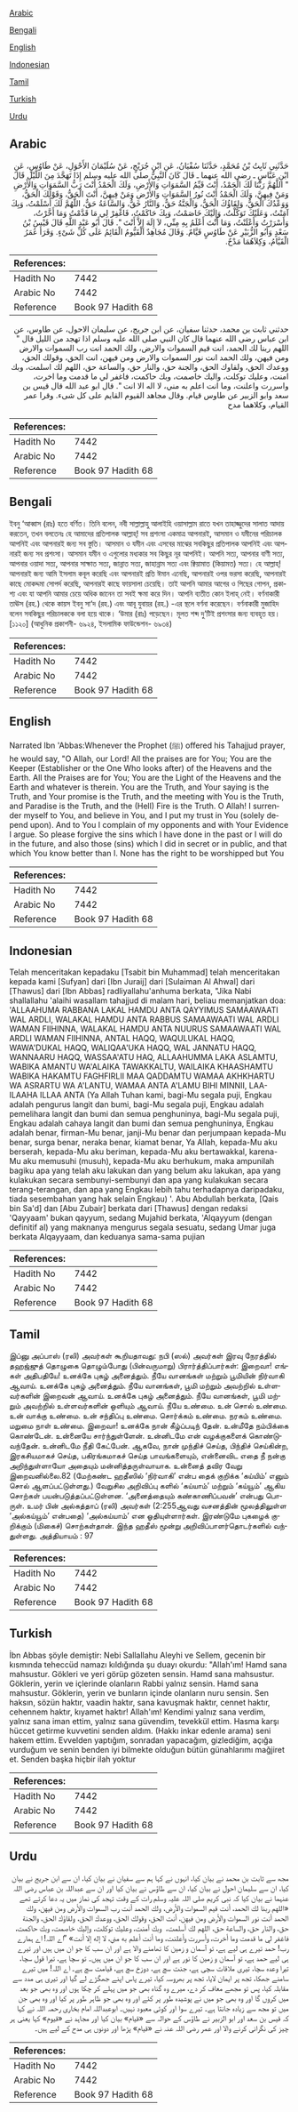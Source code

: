 [Arabic](#arabic)

[Bengali](#bengali)

[English](#english)

[Indonesian](#indonesian)

[Tamil](#tamil)

[Turkish](#turkish)

[Urdu](#urdu)

## Arabic


<div dir="rtl" lang="ar" style={{fontSize:'larger',backgroundColor:'#f8f9fa',padding:20}}>
حَدَّثَنِي ثَابِتُ بْنُ مُحَمَّدٍ، حَدَّثَنَا سُفْيَانُ، عَنِ ابْنِ جُرَيْجٍ، عَنْ سُلَيْمَانَ الأَحْوَلِ، عَنْ طَاوُسٍ، عَنِ ابْنِ عَبَّاسٍ ـ رضى الله عنهما ـ قَالَ كَانَ النَّبِيُّ صلى الله عليه وسلم إِذَا تَهَجَّدَ مِنَ اللَّيْلِ قَالَ ‏ "‏ اللَّهُمَّ رَبَّنَا لَكَ الْحَمْدُ، أَنْتَ قَيِّمُ السَّمَوَاتِ وَالأَرْضِ، وَلَكَ الْحَمْدُ أَنْتَ رَبُّ السَّمَوَاتِ وَالأَرْضِ وَمَنْ فِيهِنَّ، وَلَكَ الْحَمْدُ أَنْتَ نُورُ السَّمَوَاتِ وَالأَرْضِ وَمَنْ فِيهِنَّ، أَنْتَ الْحَقُّ، وَقَوْلُكَ الْحَقُّ، وَوَعْدُكَ الْحَقُّ، وَلِقَاؤُكَ الْحَقُّ، وَالْجَنَّةُ حَقٌّ، وَالنَّارُ حَقٌّ، وَالسَّاعَةُ حَقٌّ، اللَّهُمَّ لَكَ أَسْلَمْتُ، وَبِكَ آمَنْتُ، وَعَلَيْكَ تَوَكَّلْتُ، وَإِلَيْكَ خَاصَمْتُ، وَبِكَ حَاكَمْتُ، فَاغْفِرْ لِي مَا قَدَّمْتُ وَمَا أَخَّرْتُ، وَأَسْرَرْتُ وَأَعْلَنْتُ، وَمَا أَنْتَ أَعْلَمُ بِهِ مِنِّي، لاَ إِلَهَ إِلاَّ أَنْتَ ‏"‏‏.‏ قَالَ أَبُو عَبْدِ اللَّهِ قَالَ قَيْسُ بْنُ سَعْدٍ وَأَبُو الزُّبَيْرِ عَنْ طَاوُسٍ قَيَّامٌ‏.‏ وَقَالَ مُجَاهِدٌ الْقَيُّومُ الْقَائِمُ عَلَى كُلِّ شَىْءٍ‏.‏ وَقَرَأَ عُمَرُ الْقَيَّامُ، وَكِلاَهُمَا مَدْحٌ‏.‏
</div>
<div style={{backgroundColor:'#f8f9fa',padding:20, marginBottom: 10}}><table> <thead> <tr> <th>References:</th> <th></th> </tr> </thead> <tbody><tr><td>Hadith No</td><td>7442</td></tr><tr><td>Arabic No</td><td>7442</td></tr><tr><td>Reference</td><td>Book 97 Hadith 68</td></tr></tbody></table></div>


<div dir="rtl" lang="ar" style={{fontSize:'larger',backgroundColor:'#f8f9fa',padding:20}}>
حدثني ثابت بن محمد، حدثنا سفيان، عن ابن جريج، عن سليمان الاحول، عن طاوس، عن ابن عباس رضى الله عنهما قال كان النبي صلى الله عليه وسلم اذا تهجد من الليل قال " اللهم ربنا لك الحمد، انت قيم السموات والارض، ولك الحمد انت رب السموات والارض ومن فيهن، ولك الحمد انت نور السموات والارض ومن فيهن، انت الحق، وقولك الحق، ووعدك الحق، ولقاوك الحق، والجنة حق، والنار حق، والساعة حق، اللهم لك اسلمت، وبك امنت، وعليك توكلت، واليك خاصمت، وبك حاكمت، فاغفر لي ما قدمت وما اخرت، واسررت واعلنت، وما انت اعلم به مني، لا اله الا انت ". قال ابو عبد الله قال قيس بن سعد وابو الزبير عن طاوس قيام. وقال مجاهد القيوم القايم على كل شىء. وقرا عمر القيام، وكلاهما مدح
</div>
<div style={{backgroundColor:'#f8f9fa',padding:20, marginBottom: 10}}><table> <thead> <tr> <th>References:</th> <th></th> </tr> </thead> <tbody><tr><td>Hadith No</td><td>7442</td></tr><tr><td>Arabic No</td><td>7442</td></tr><tr><td>Reference</td><td>Book 97 Hadith 68</td></tr></tbody></table></div>

## Bengali


<div dir="ltr" lang="bn" style={{fontSize:'larger',backgroundColor:'#f8f9fa',padding:20}}>
ইবনু ‘আব্বাস (রাঃ) হতে বর্ণিত। তিনি বলেন, নবী সাল্লাল্লাহু আলাইহি ওয়াসাল্লাম রাতে যখন তাহাজ্জুদের সালাত আদায় করতেন, তখন বলতেনঃ হে আমাদের প্রতিপালক আল্লাহ্! সব প্রশংসা একমাত্র আপনারই, আসমান ও যমীনের পরিচালক আপনিই এবং আপনারই জন্য সব স্তুতি। আসমান ও যমীন এবং এসবের মাঝের সবকিছুর প্রতিপালক আপনিই এবং আপনারই জন্য সব প্রশংসা। আসমান যমীন ও এগুলোর মধ্যকার সব কিছুর নূর আপনিই। আপনি সত্য, আপনার বাণী সত্য, আপনার ওয়াদা সত্য, আপনার সাক্ষাত সত্য, জান্নাত সত্য, জাহান্নাম সত্য এবং ক্বিয়ামাত (কিয়ামত) সত্য। হে আল্লাহ্! আপনারই জন্য আমি ইসলাম কবূল করেছি এবং আপনারই প্রতি ঈমান এনেছি, আপনারই ওপর ভরসা করেছি, আপনারই কাছে মোকদ্দমা সোপর্দ করেছি, আপনারই কাছে ফায়সালা চেয়েছি। তাই আপনি আমার আগের ও পিছের গোপন, প্রকাশ্য এবং যা আপনি আমার চেয়ে অধিক জানেন তা সবই ক্ষমা করে দিন। আপনি ব্যতীত কোন ইলাহ্ নেই। বর্ণনাকারী তাঊস (রহ.) থেকে কায়স ইবনু সা‘দ (রহ.) এবং আবূ যুবায়র (রহ.) -এর স্থলে বর্ণনা করেছেন। বর্ণনাকারী মুজাহিদ বলেন সবকিছুর পরিচালককে বলা হয়ে থাকে। ‘উমার (রাঃ) পড়েছেন। মূলত শব্দ দু’টিই প্রশংসার জন্য ব্যবহৃত হয়। [১১২০] (আধুনিক প্রকাশনী- ৬৯২৪, ইসলামিক ফাউন্ডেশন- ৬৯৩৪)
</div>
<div style={{backgroundColor:'#f8f9fa',padding:20, marginBottom: 10}}><table> <thead> <tr> <th>References:</th> <th></th> </tr> </thead> <tbody><tr><td>Hadith No</td><td>7442</td></tr><tr><td>Arabic No</td><td>7442</td></tr><tr><td>Reference</td><td>Book 97 Hadith 68</td></tr></tbody></table></div>

## English


<div dir="ltr" lang="en" style={{fontSize:'larger',backgroundColor:'#f8f9fa',padding:20}}>
Narrated Ibn 'Abbas:Whenever the Prophet (ﷺ) offered his Tahajjud prayer, he would say, "O Allah, our Lord! All the praises are for You; You are the Keeper (Establisher or the One Who looks after) of the Heavens and the Earth. All the Praises are for You; You are the Light of the Heavens and the Earth and whatever is therein. You are the Truth, and Your saying is the Truth, and Your promise is the Truth, and the meeting with You is the Truth, and Paradise is the Truth, and the (Hell) Fire is the Truth. O Allah! I surrender myself to You, and believe in You, and I put my trust in You (solely depend upon). And to You I complain of my opponents and with Your Evidence I argue. So please forgive the sins which I have done in the past or I will do in the future, and also those (sins) which I did in secret or in public, and that which You know better than I. None has the right to be worshipped but You
</div>
<div style={{backgroundColor:'#f8f9fa',padding:20, marginBottom: 10}}><table> <thead> <tr> <th>References:</th> <th></th> </tr> </thead> <tbody><tr><td>Hadith No</td><td>7442</td></tr><tr><td>Arabic No</td><td>7442</td></tr><tr><td>Reference</td><td>Book 97 Hadith 68</td></tr></tbody></table></div>

## Indonesian


<div dir="ltr" lang="id" style={{fontSize:'larger',backgroundColor:'#f8f9fa',padding:20}}>
Telah menceritakan kepadaku [Tsabit bin Muhammad] telah menceritakan kepada kami [Sufyan] dari [Ibn Juraij] dari [Sulaiman Al Ahwal] dari [Thawus] dari [Ibn Abbas] radliyallahu'anhuma berkata, "Jika Nabi shallallahu 'alaihi wasallam tahajjud di malam hari, beliau memanjatkan doa: 'ALLAAHUMA RABBANA LAKAL HAMDU ANTA QAYYIMUS SAMAAWAATI WAL ARDLI, WALAKAL HAMDU ANTA RABBUS SAMAAWAATI WAL ARDLI WAMAN FIIHINNA, WALAKAL HAMDU ANTA NUURUS SAMAAWAATI WAL ARDLI WAMAN FIIHINNA, ANTAL HAQQ, WAQULUKAL HAQQ, WAWA'DUKAL HAQQ, WALIQAA'UKA HAQQ, WAL JANNATU HAQQ, WANNAARU HAQQ, WASSAA'ATU HAQ, ALLAAHUMMA LAKA ASLAMTU, WABIKA AMANTU WA'ALAIKA TAWAKKALTU, WAILAIKA KHAASHAMTU WABIKA HAKAMTU FAGHFIRLII MAA QADDAMTU WAMAA AKHKHARTU WA ASRARTU WA A'LANTU, WAMAA ANTA A'LAMU BIHI MINNII, LAA-ILAAHA ILLAA ANTA (Ya Allah Tuhan kami, bagi-Mu segala puji, Engkau adalah pengurus langit dan bumi, bagi-Mu segala puji, Engkau adalah pemelihara langit dan bumi dan semua penghuninya, bagi-Mu segala puji, Engkau adalah cahaya langit dan bumi dan semua penghuninya, Engkau adalah benar, firman-Mu benar, janji-Mu benar dan perjumpaan kepada-Mu benar, surga benar, neraka benar, kiamat benar, Ya Allah, kepada-Mu aku berserah, kepada-Mu aku beriman, kepada-Mu aku bertawakkal, karena-Mu aku memusuhi (musuh), kepada-Mu aku berhukum, maka ampunilah bagiku apa yang telah aku lakukan dan yang belum aku lakukan, apa yang kulakukan secara sembunyi-sembunyi dan apa yang kulakukan secara terang-terangan, dan apa yang Engkau lebih tahu terhadapnya daripadaku, tiada sesembahan yang hak selain Engkau) '. Abu Abdullah berkata, [Qais bin Sa'd] dan [Abu Zubair] berkata dari [Thawus] dengan redaksi 'Qayyaam' bukan qayyum, sedang Mujahid berkata, 'Alqayyum (dengan definitif al) yang maknanya mengurus segala sesuatu, sedang Umar juga berkata Alqayyaam, dan keduanya sama-sama pujian
</div>
<div style={{backgroundColor:'#f8f9fa',padding:20, marginBottom: 10}}><table> <thead> <tr> <th>References:</th> <th></th> </tr> </thead> <tbody><tr><td>Hadith No</td><td>7442</td></tr><tr><td>Arabic No</td><td>7442</td></tr><tr><td>Reference</td><td>Book 97 Hadith 68</td></tr></tbody></table></div>

## Tamil


<div dir="ltr" lang="ta" style={{fontSize:'larger',backgroundColor:'#f8f9fa',padding:20}}>
இப்னு அப்பாஸ் (ரலி) அவர்கள் கூறியதாவது: நபி (ஸல்) அவர்கள் இரவு நேரத்தில் தஹஜ்ஜுத் தொழுகை தொழும்போது (பின்வருமாறு) பிரார்த்திப்பார்கள்: இறைவா! எங்கள் அதிபதியே! உனக்கே புகழ் அனைத்தும். நீயே வானங்கள் மற்றும் பூமியின் நிர்வாகி ஆவாய். உனக்கே புகழ் அனைத்தும். நீயே வானங்கள், பூமி மற்றும் அவற்றில் உள்ளவர்களின் இறைவன் ஆவாய். உனக்கே புகழ் அனைத்தும். நீயே வானங்கள், பூமி மற்றும் அவற்றில் உள்ளவர்களின் ஒளியும் ஆவாய். நீயே உண்மை. உன் சொல் உண்மை. உன் வாக்கு உண்மை. உன் சந்திப்பு உண்மை. சொர்க்கம் உண்மை. நரகம் உண்மை. மறுமை நாள் உண்மை. இறைவா! உனக்கே நான் கீழ்ப்படிந் தேன். உன்மீதே நம்பிக்கை கொண்டேன். உன்னையே சார்ந்துள்ளேன். உன்னிடமே என் வழக்குகளைக் கொண்டுவந்தேன். உன்னிடமே நீதி கேட்பேன். ஆகவே, நான் முந்திச் செய்த, பிந்திச் செய்கின்ற, இரகசியமாகச் செய்த, பகிரங்கமாகச் செய்த பாவங்களையும், என்னைவிட எதை நீ நன்கு அறிந்துள்ளாயோ அதையும் மன்னித்தருள்வாயாக. உன்னைத் தவிர வேறு இறைவனில்லை.82 (மேற்கண்ட ஹதீஸில் ‘நிர்வாகி’ என்ப தைக் குறிக்க ‘கய்யிம்’ எனும் சொல் ஆளப்பட்டுள்ளது.) வேறுசில அறிவிப்பு களில் ‘கய்யாம்’ மற்றும் ‘கய்யூம்’ ஆகிய சொற்கள் பயன்படுத்தப்பட்டுள்ளன. ‘அனைத்தையும் கண்காணிப்பவன்’ என்பது பொருள். உமர் பின் அல்கத்தாப் (ரலி) அவர்கள் (2:255ஆவது வசனத்தின் மூலத்திலுள்ள ‘அல்கய்யூம்’ என்பதை) ‘அல்கய்யாம்’ என ஓதியுள்ளார்கள். இரண்டுமே புகழைக் குறிக்கும் (மிகைச்) சொற்கள்தான். இந்த ஹதீஸ் மூன்று அறிவிப்பாளர்தொடர்களில் வந்துள்ளது. அத்தியாயம் : 97
</div>
<div style={{backgroundColor:'#f8f9fa',padding:20, marginBottom: 10}}><table> <thead> <tr> <th>References:</th> <th></th> </tr> </thead> <tbody><tr><td>Hadith No</td><td>7442</td></tr><tr><td>Arabic No</td><td>7442</td></tr><tr><td>Reference</td><td>Book 97 Hadith 68</td></tr></tbody></table></div>

## Turkish


<div dir="ltr" lang="tr" style={{fontSize:'larger',backgroundColor:'#f8f9fa',padding:20}}>
İbn Abbas şöyle demiştir: Nebi Sallallahu Aleyhi ve Sellem, gecenin bir kısmında teheccüd namazı kıldığında şu duayı okurdu: "Allah'ım! Hamd sana mahsustur. Gökleri ve yeri görüp gözeten sensin. Hamd sana mahsustur. Göklerin, yerin ve içlerinde olanların Rabbi yalnız sensin. Hamd sana mahsustur. Göklerin, yerin ve bunların içinde olanların nuru sensin. Sen haksın, sözün haktır, vaadin haktır, sana kavuşmak haktır, cennet haktır, cehennem haktır, kıyamet haktır! Allah'ım! Kendimi yalnız sana verdim, yalnız sana iman ettim, yalnız sana güvendim, tevekkül ettim. Hasma karşı hüccet getirme kuvvetini senden aldım. (Hakkı inkar edenle arama) seni hakem ettim. Evvelden yaptığım, sonradan yapacağım, gizlediğim, açığa vurduğum ve senin benden iyi bilmekte olduğun bütün günahlarımı mağjiret et. Senden başka hiçbir ilah yoktur
</div>
<div style={{backgroundColor:'#f8f9fa',padding:20, marginBottom: 10}}><table> <thead> <tr> <th>References:</th> <th></th> </tr> </thead> <tbody><tr><td>Hadith No</td><td>7442</td></tr><tr><td>Arabic No</td><td>7442</td></tr><tr><td>Reference</td><td>Book 97 Hadith 68</td></tr></tbody></table></div>

## Urdu


<div dir="rtl" lang="ur" style={{fontSize:'larger',backgroundColor:'#f8f9fa',padding:20}}>
مجھ سے ثابت بن محمد نے بیان کیا، انہوں نے کہا ہم سے سفیان نے بیان کیا، ان سے ابن جریج نے بیان کیا، ان سے سلیمان احول نے بیان کیا، ان سے طاؤس نے بیان کیا اور ان سے عبداللہ بن عباس رضی اللہ عنہما نے بیان کیا کہ نبی کریم صلی اللہ علیہ وسلم رات کے وقت تہجد کی نماز میں یہ دعا کرتے تھے «اللهم ربنا لك الحمد،‏‏‏‏ ‏‏‏‏أنت قيم السموات والأرض،‏‏‏‏ ‏‏‏‏ولك الحمد أنت رب السموات والأرض ومن فيهن،‏‏‏‏ ‏‏‏‏ولك الحمد أنت نور السموات والأرض ومن فيهن،‏‏‏‏ ‏‏‏‏أنت الحق،‏‏‏‏ ‏‏‏‏وقولك الحق،‏‏‏‏ ‏‏‏‏ووعدك الحق،‏‏‏‏ ‏‏‏‏ولقاؤك الحق،‏‏‏‏ ‏‏‏‏والجنة حق،‏‏‏‏ ‏‏‏‏والنار حق،‏‏‏‏ ‏‏‏‏والساعة حق،‏‏‏‏ ‏‏‏‏اللهم لك أسلمت،‏‏‏‏ ‏‏‏‏ وبك آمنت،‏‏‏‏ ‏‏‏‏وعليك توكلت،‏‏‏‏ ‏‏‏‏وإليك خاصمت،‏‏‏‏ ‏‏‏‏وبك حاكمت،‏‏‏‏ فاغفر لي ما قدمت وما أخرت،‏‏‏‏ ‏‏‏‏وأسررت وأعلنت،‏‏‏‏ ‏‏‏‏وما أنت أعلم به مني،‏‏‏‏ ‏‏‏‏لا إله إلا أنت» ”اے اللہ! اے ہمارے رب! حمد تیرے ہی لیے ہے، تو آسمان و زمین کا تھامنے والا ہے اور ان سب کا جو ان میں ہیں اور تیرے ہی لیے حمد ہے، تو آسمان و زمین کا نور ہے اور ان سب کا جو ان میں ہیں۔ تو سچا ہے، تیرا قول سچا، تیرا وعدہ سچا، تیری ملاقات سچی ہے، جنت سچ ہے، دوزخ سچ ہے، قیامت سچ ہے۔ اے اللہ! میں تیرے سامنے جھکا، تجھ پر ایمان لایا، تجھ پر بھروسہ کیا، تیرے پاس اپنے جھگڑے لے گیا اور تیری ہی مدد سے مقابلہ کیا، پس تو مجھے معاف کر دے، میرے وہ گناہ بھی جو میں پہلے کر چکا ہوں اور وہ بھی جو بعد میں کروں گا اور وہ بھی جو میں نے پوشیدہ طور پر کئے اور وہ بھی جو ظاہر طور پر کیا اور وہ بھی جن میں تو مجھ سے زیادہ جانتا ہے۔ تیرے سوا اور کوئی معبود نہیں۔ ابوعبداللہ امام بخاری رحمہ اللہ نے کہا کہ قیس بن سعد اور ابو الزبیر نے طاؤس کے حوالہ سے «قيام» بیان کیا اور مجاہد نے «قيوم» کہا یعنی ہر چیز کی نگرانی کرنے والا اور عمر رضی اللہ عنہ نے «قيام» پڑھا اور دونوں ہی مدح کے لیے ہیں۔
</div>
<div style={{backgroundColor:'#f8f9fa',padding:20, marginBottom: 10}}><table> <thead> <tr> <th>References:</th> <th></th> </tr> </thead> <tbody><tr><td>Hadith No</td><td>7442</td></tr><tr><td>Arabic No</td><td>7442</td></tr><tr><td>Reference</td><td>Book 97 Hadith 68</td></tr></tbody></table></div>